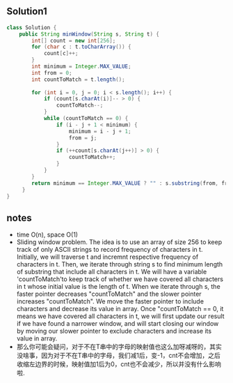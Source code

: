 ## Solution1

``` java
class Solution {
    public String minWindow(String s, String t) {
        int[] count = new int[256];
        for (char c : t.toCharArray()) {
            count[c]++;
        }
        int minimum = Integer.MAX_VALUE;
        int from = 0;
        int countToMatch = t.length();
        
        for (int i = 0, j = 0; i < s.length(); i++) {
            if (count[s.charAt(i)]-- > 0) {
                countToMatch--;
            }
            while (countToMatch == 0) {
                if (i - j + 1 < minimum) {
                    minimum = i - j + 1;
                    from = j;
                }
                if (++count[s.charAt(j++)] > 0) {
                    countToMatch++;
                }
            }
        }
        return minimum == Integer.MAX_VALUE ? "" : s.substring(from, from + minimum); 
     }
}

```

## notes
* time O(n), space O(1)
* Sliding window problem. The idea is to use an array of size 256 to keep track of only ASCII strings to record frequency of characters in t. Initially, we will traverse t and incremnt respective frequency of characters in t. Then, we iterate through string s to find minimum length of substring that include all characters in t. We will have a variable 'countToMatch'to keep track of whether we have covered all characters in t whose initial value is the length of t. When we iterate through s, the faster pointer decreases "countToMatch" and the slower pointer increases "countToMatch". We move the faster pointer to include 
characters and decrease its value in array. Once "countToMatch == 0, it means we have covered all characters in t, we will first update our result if we have found a narrower window, and will start closing our window by moving our slower pointer to exclude characters and increase its value in array.
* 那么你可能会疑问，对于不在T串中的字母的映射值也这么加呀减呀的，其实没啥事，因为对于不在T串中的字母，我们减1后，变-1，cnt不会增加，之后收缩左边界的时候，映射值加1后为0，cnt也不会减少，所以并没有什么影响啦.
